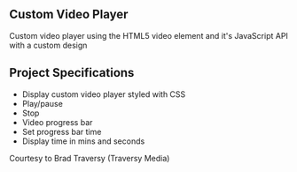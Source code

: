 ## Custom Video Player

Custom video player using the HTML5 video element and it's JavaScript API with a custom design

## Project Specifications

-   Display custom video player styled with CSS
-   Play/pause
-   Stop
-   Video progress bar
-   Set progress bar time
-   Display time in mins and seconds

Courtesy to Brad Traversy (Traversy Media)
